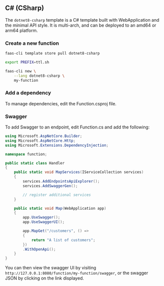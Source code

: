 ## C# (CSharp)

The `dotnet8-csharp` template is a C# template built with WebApplication and the minimal API style. It is multi-arch, and can be deployed to an amd64 or arm64 platform.

### Create a new function

```bash
faas-cli template store pull dotnet8-csharp

export PREFIX=ttl.sh

faas-cli new \
    --lang dotnet8-csharp \
    my-function
```

### Add a dependency

To manage dependencies, edit the Function.csproj file.

### Swagger

To add Swagger to an endpoint, edit Function.cs and add the following:

```csharp
using Microsoft.AspNetCore.Builder;
using Microsoft.AspNetCore.Http;
using Microsoft.Extensions.DependencyInjection;

namespace function;

public static class Handler
{
    public static void MapServices(IServiceCollection services)
    {
        services.AddEndpointsApiExplorer();
        services.AddSwaggerGen();

        // register additional services
    }

    public static void Map(WebApplication app)
    {
        app.UseSwagger();
        app.UseSwaggerUI();

        app.MapGet("/customers", () =>
        {
            return "A list of customers";
        })
        .WithOpenApi();
    }
}
```

You can then view the swagger UI by visiting `http://127.0.0.1:8080/function/my-function/swagger`, or the swagger JSON by clicking on the link displayed.

